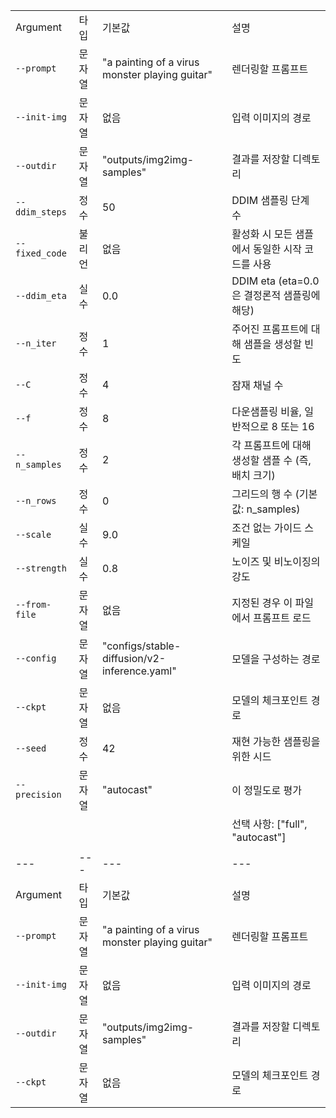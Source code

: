 |   |   |   |   |
|---|---|---|---|
|Argument|타입|기본값|설명|
|`--prompt`|문자열|"a painting of a virus monster playing guitar"|렌더링할 프롬프트|
|`--init-img`|문자열|없음|입력 이미지의 경로|
|`--outdir`|문자열|"outputs/img2img-samples"|결과를 저장할 디렉토리|
|`--ddim_steps`|정수|50|DDIM 샘플링 단계 수|
|`--fixed_code`|불리언|없음|활성화 시 모든 샘플에서 동일한 시작 코드를 사용|
|`--ddim_eta`|실수|0.0|DDIM eta (eta=0.0은 결정론적 샘플링에 해당)|
|`--n_iter`|정수|1|주어진 프롬프트에 대해 샘플을 생성할 빈도|
|`--C`|정수|4|잠재 채널 수|
|`--f`|정수|8|다운샘플링 비율, 일반적으로 8 또는 16|
|`--n_samples`|정수|2|각 프롬프트에 대해 생성할 샘플 수 (즉, 배치 크기)|
|`--n_rows`|정수|0|그리드의 행 수 (기본값: n_samples)|
|`--scale`|실수|9.0|조건 없는 가이드 스케일|
|`--strength`|실수|0.8|노이즈 및 비노이징의 강도|
|`--from-file`|문자열|없음|지정된 경우 이 파일에서 프롬프트 로드|
|`--config`|문자열|"configs/stable-diffusion/v2-inference.yaml"|모델을 구성하는 경로|
|`--ckpt`|문자열|없음|모델의 체크포인트 경로|
|`--seed`|정수|42|재현 가능한 샘플링을 위한 시드|
|`--precision`|문자열|"autocast"|이 정밀도로 평가|
||||선택 사항: ["full", "autocast"]|
|   |   |   |   |
|---|---|---|---|
|Argument|타입|기본값|설명|
|`--prompt`|문자열|"a painting of a virus monster playing guitar"|렌더링할 프롬프트|
|`--init-img`|문자열|없음|입력 이미지의 경로|
|`--outdir`|문자열|"outputs/img2img-samples"|결과를 저장할 디렉토리|
|`--ckpt`|문자열|없음|모델의 체크포인트 경로|